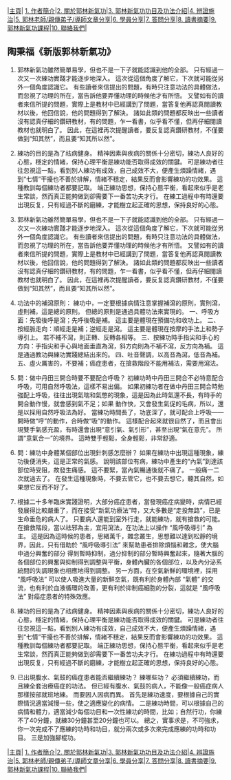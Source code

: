 |[主頁](/README.md)| [1. 作者簡介](/a10.md)|[2. 關於郭林新氣功](/a1.md)|[3. 郭林新氣功功目及功法介紹](/a2.md)|[4. 辨證施治](/a3.md)|[5. 郭林老師/親傳弟子/導師文章分享](/a5.md)|[6. 學員分享](/a6.md)|[7. 答問分享](/a7.md)|[8. 讀書摘要](/a4.md)|[9. 郭林新氣功課程](/郭林新氣功課程.md)|[10. 聯絡我們](/a9.md)|

## 陶秉福《新版郭林新氣功》

1. 郭林新氣功雖然簡單易學，但也不是一下子就能認識到他的全部。 只有經過一次又一次練功實踐才能逐步地深入。 這次從這個角度了解它，下次就可能從另外一個角度認識它。 有些讀者來信提出的問題，有時只注意功法的具體做法，而忽視了功理的所在，當告訴他要弄懂功理的時候他才有所悟。 又譬如有的讀者來信所提的問題，實際上是教材中已經講到了問題，當答复他再認真閱讀教材以後，他回信說，他的問題得到了解決。 諸如此類的問題都反映出一些讀者沒有認真仔細的鑽研教材，有的問題，乍一看書，似乎看不懂，但再仔細閱讀教材也就明白了。 因此，在這裡再次提醒讀者，要反复認真鑽研教材，不僅要做到“知其然”，而且要“知其所以然”。

2. 練功的目的是為了祛病健身。 精神因素與疾病的關係十分密切，練功人良好的心態，穩定的情緒，保持心理平衡是練功能否取得成效的關鍵。 可是練功者往往忽視這一點，看到別人練功有成效，自己成效不大，便產生煩躁情緒，遇到“七情”干擾也不善於排解，情緒不穩定，結果反而會影響練功的功效果。 這種教訓每個練功者都要記取。 端正練功思想，保持心態平衡，看起來似乎是老生常談，然而真正能夠做到卻需要下一番苦功夫才行。 在練工過程中有時還要出現反复，只有經過不斷的磨練，才能樹立起正確的思想，保持良好的心態。

3. 郭林新氣功雖然簡單易學，但也不是一下子就能認識到他的全部。 只有經過一次又一次練功實踐才能逐步地深入。 這次從這個角度了解它，下次就可能從另外一個角度認識它。 有些讀者來信提出的問題，有時只注意功法的具體做法，而忽視了功理的所在，當告訴他要弄懂功理的時候他才有所悟。 又譬如有的讀者來信所提的問題，實際上是教材中已經講到了問題，當答复他再認真閱讀教材以後，他回信說，他的問題得到了解決。 諸如此類的問題都反映出一些讀者沒有認真仔細的鑽研教材，有的問題，乍一看書，似乎看不懂，但再仔細閱讀教材也就明白了。 因此，在這裡再次提醒讀者，要反复認真鑽研教材，不僅要做到“知其然”，而且要“知其所以然”。

4. 功法中的補瀉原則：
練功中，一定要根據病情注意掌握補瀉的原則，實則瀉，虛則補，這是總的原則。 但總的原則是通過具體功法來實現的。
一、呼吸方面：先吸後呼是瀉；先呼後吸是補。 這主要是體現在預備功和收功上。
二、按經脈走向：順經走是補；逆經走是瀉。 這主要是體現在按摩的手法上和勢子導引上。 若不補不瀉，則正轉、反轉各相等。
三、按練功時手指尖和手心的方向：手指尖和手心與地面垂直為瀉，斜方向則為不補不瀉，反方向為補。 這是通過教功與練功實踐總結出來的。
四、吐音聲調，以高音為瀉，低音為補。
五、虛火厲害的，不要補；癌症患者，在搶救階段不能用補法，需要用瀉法。

5. 問：做中丹田三開合時要不要配合呼吸？
初練功時中丹田三開合不必特意配合呼吸，可用自然呼吸法，這樣不易出偏。 如果初練功者在做中丹田三開合時勉強配上呼吸，往往出現氣喘和氣憋的現象，這是因為此時氣還不長，有時手的開合動作慢，就會感到氣不足；如果 動作快，又會發生氣促的毛病，所以，還是以採用自然呼吸法為好。 當練功時間長了，功底深了，就可配合上呼吸——開時做“呼”的動作，合時做“吸”的動作。 這樣配合起來就很自然了，而且會出現雙手氣感充盈，有時還會出現“意引氣、氣引形”，甚至出現“氣在意先”。 所謂“意氣合一”的境界。 這時雙手輕鬆，全身輕鬆，非常舒適。

6. 問：練功中身體某個部位出現針刺感怎麼辦？
如果在練功中出現這種現象，練功後便消失，這是正常的氣感。 說明該部位有病，練功中產生的“內氣”到達該部位時受阻，故發生痛感。 這不要緊，當內氣暢通後就不痛了。 一般痛一二次就過去了。 在發生這種現象時，不要去管它，也不要去想它，聽其自然，如果想它反而不好了。

7. 根據二十多年臨床實踐證明，大部分癌症患者，當發現癌症病變時，病情已經發展得比較嚴重了，而在接受“新氣功療法”時，又大多數是“走投無路”，已是生命垂危的病人了。 只要病人還能到室外行走，就能練功，就有搶救的可能。 在搶救階段，當以祛邪為主，宜用瀉法，在功法上以操作 “風呼吸導引” 為主。 這是因為這時候的患者，思緒萬千，雜念叢生，思想難以達到松靜的境界，因此，只有借助於 “風呼吸導引法” 來幫助患者排除煩惱和雜念，使大腦中過分興奮的部分 得到暫時抑制，過分抑制的部分暫時興奮起來，隨著大腦的各個部位的興奮與抑制得到調整與平衡，身體內臟的各個部位，以及內分泌系統間的失調現象也相應地得到調整。 另一方面，在空氣新鮮的環境裡，採用 “風呼吸法” 可以使人吸進大量的新鮮空氣，既有利於身體內部 “氣體” 的交流，也有利於血液循環的改善，更有利於抑制癌細胞的分裂，這就是 “風呼吸法” 對癌症患者的特殊效應。

8. 練功的目的是為了祛病健身。 精神因素與疾病的關係十分密切，練功人良好的心態，穩定的情緒，保持心理平衡是練功能否取得成效的關鍵。 可是練功者往往忽視這一點，看到別人練功有成效，自己成效不大，便產生煩躁情緒，遇到“七情”干擾也不善於排解，情緒不穩定，結果反而會影響練功的功效果。 這種教訓每個練功者都要記取。 端正練功思想，保持心態平衡，看起來似乎是老生常談，然而真正能夠做到卻需要下一番苦功夫才行。 在練功過程中有時還要出現反复，只有經過不斷的磨練，才能樹立起正確的思想，保持良好的心態。 

9. 已出現腹水、氣鼓的癌症患者能否繼續練功？ 練哪些功？
必須繼續練功，而且練全套治療癌症的功法。 但已經有腹水、氣鼓的病人，不能像一般癌症病人那樣按部就班地練。 而要因人因病而異。 
首先是練功速度，要根據自己的實際情況適當減慢一些，使之適應變化的病情。 
二是練功時間，可以根據自己的病情和體力，適當減少每個功目和一次性練功的時間，比如；自然行功，你練不了40分鐘，就練30分鐘甚至20分鐘也可以。 總之，實事求是，不可強求，你一次完成不了應練的功時和功目，就分兩次或多次來完成應練的功時和功目。 
三是加強腳棍功。

|[主頁](/README.md)| [1. 作者簡介](/a10.md)|[2. 關於郭林新氣功](/a1.md)|[3. 郭林新氣功功目及功法介紹](/a2.md)|[4. 辨證施治](/a3.md)|[5. 郭林老師/親傳弟子/導師文章分享](/a5.md)|[6. 學員分享](/a6.md)|[7. 答問分享](/a7.md)|[8. 讀書摘要](/a4.md)|[9. 郭林新氣功課程](/郭林新氣功課程.md)|[10. 聯絡我們](/a9.md)|
